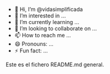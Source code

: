 - 👋 Hi, I’m @vidasimplificada
- 👀 I’m interested in ...
- 🌱 I’m currently learning ...
- 💞️ I’m looking to collaborate on ...
- 📫 How to reach me ...
- 😄 Pronouns: ...
- ⚡ Fun fact: ...

<!---
vidasimplificada/vidasimplificada is a ✨ special ✨ repository because its `README.md` (this file) appears on your GitHub profile.
You can click the Preview link to take a look at your changes.
--->

Este es el fichero README.md general.
